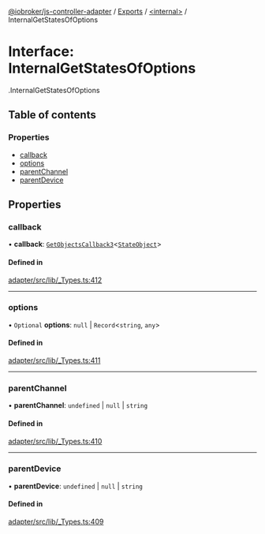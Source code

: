 [@iobroker/js-controller-adapter](../README.md) / [Exports](../modules.md) / [<internal\>](../modules/internal_.md) / InternalGetStatesOfOptions

# Interface: InternalGetStatesOfOptions

[<internal>](../modules/internal_.md).InternalGetStatesOfOptions

## Table of contents

### Properties

- [callback](internal_.InternalGetStatesOfOptions.md#callback)
- [options](internal_.InternalGetStatesOfOptions.md#options)
- [parentChannel](internal_.InternalGetStatesOfOptions.md#parentchannel)
- [parentDevice](internal_.InternalGetStatesOfOptions.md#parentdevice)

## Properties

### callback

• **callback**: [`GetObjectsCallback3`](../modules/internal_.md#getobjectscallback3)<[`StateObject`](internal_.StateObject.md)\>

#### Defined in

[adapter/src/lib/_Types.ts:412](https://github.com/ioBroker/ioBroker.js-controller/blob/5fbbccd5/packages/adapter/src/lib/_Types.ts#L412)

___

### options

• `Optional` **options**: ``null`` \| `Record`<`string`, `any`\>

#### Defined in

[adapter/src/lib/_Types.ts:411](https://github.com/ioBroker/ioBroker.js-controller/blob/5fbbccd5/packages/adapter/src/lib/_Types.ts#L411)

___

### parentChannel

• **parentChannel**: `undefined` \| ``null`` \| `string`

#### Defined in

[adapter/src/lib/_Types.ts:410](https://github.com/ioBroker/ioBroker.js-controller/blob/5fbbccd5/packages/adapter/src/lib/_Types.ts#L410)

___

### parentDevice

• **parentDevice**: `undefined` \| ``null`` \| `string`

#### Defined in

[adapter/src/lib/_Types.ts:409](https://github.com/ioBroker/ioBroker.js-controller/blob/5fbbccd5/packages/adapter/src/lib/_Types.ts#L409)
